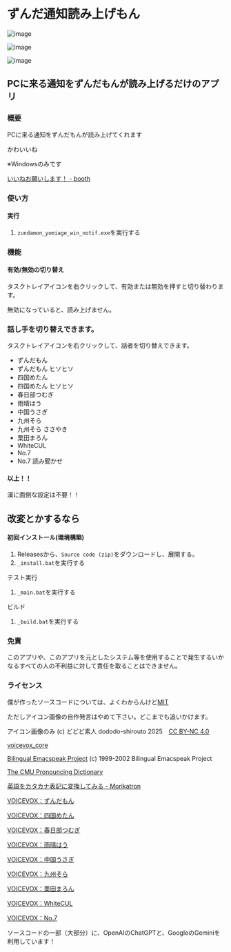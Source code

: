 # ずんだ通知読み上げもん

![image](https://github.com/user-attachments/assets/51a89b0c-ba08-4df4-8288-11429b8eb25d)

![image](https://github.com/user-attachments/assets/b6a4100a-3f83-4064-8703-8dffe5105056)

![image](https://github.com/user-attachments/assets/5d177430-1b9c-4024-9296-aa37138b3972)

## PCに来る通知をずんだもんが読み上げるだけのアプリ

### 概要

PCに来る通知をずんだもんが読み上げてくれます

かわいいね

※Windowsのみです

[いいねお願いします！ - booth](https://booth.pm/ja/items/6692796)

### 使い方

#### 実行

1. `zundamon_yomiage_win_notif.exe`を実行する

### 機能

#### 有効/無効の切り替え

タスクトレイアイコンを右クリックして、有効または無効を押すと切り替わります。

無効になっていると、読み上げません。

### 話し手を切り替えできます。

タスクトレイアイコンを右クリックして、話者を切り替えできます。

- ずんだもん
- ずんだもん ヒソヒソ
- 四国めたん
- 四国めたん ヒソヒソ
- 春日部つむぎ
- 雨晴はう
- 中国うさぎ
- 九州そら
- 九州そら ささやき
- 栗田まろん
- WhiteCUL
- No.7
- No.7 読み聞かせ

#### 以上！！

漢に面倒な設定は不要！！

## 改変とかするなら

#### 初回インストール(環境構築)

1. Releasesから、`Source code (zip)`をダウンロードし、展開する。
2. `_install.bat`を実行する

テスト実行

1. `_main.bat`を実行する

ビルド

1. `_build.bat`を実行する

### 免責

このアプリや、このアプリを元としたシステム等を使用することで発生するいかなるすべての人の不利益に対して責任を取ることはできません。

### ライセンス

僕が作ったソースコードについては、よくわからんけど[MIT](https://opensource.org/license/mit)

ただしアイコン画像の自作発言はやめて下さい。どこまでも追いかけます。

アイコン画像のみ (c) どどど素人 dododo-shirouto 2025　[CC BY-NC 4.0](https://creativecommons.org/licenses/by-nc/4.0/?ref=chooser-v1)

[voicevox_core](https://github.com/VOICEVOX/voicevox_core)

[Bilingual Emacspeak Project](http://www.argv.org/bep/) (c) 1999-2002 Bilingual Emacspeak Project

[The CMU Pronouncing Dictionary](http://www.speech.cs.cmu.edu/cgi-bin/cmudict)

[英語をカタカナ表記に変換してみる - Morikatron](https://tech.morikatron.ai/entry/2020/05/25/100000)

[VOICEVOX：ずんだもん](https://zunko.jp/con_ongen_kiyaku.html)

[VOICEVOX：四国めたん](https://zunko.jp/con_ongen_kiyaku.html)

[VOICEVOX：春日部つむぎ](https://tsumugi-official.studio.site/rule)

[VOICEVOX：雨晴はう](https://hau-amehare.chu.jp/?page_id=225)

[VOICEVOX：中国うさぎ](https://zunko.jp/con_ongen_kiyaku.html)

[VOICEVOX：九州そら](https://zunko.jp/con_ongen_kiyaku.html)

[VOICEVOX：栗田まろん](https://aivoice.jp/character/maron/)

[VOICEVOX：WhiteCUL](https://www.whitecul.com/guideline)

[VOICEVOX：No.7](https://voiceseven.com/)

ソースコードの一部（大部分）に、OpenAIのChatGPTと、GoogleのGeminiを利用しています！

